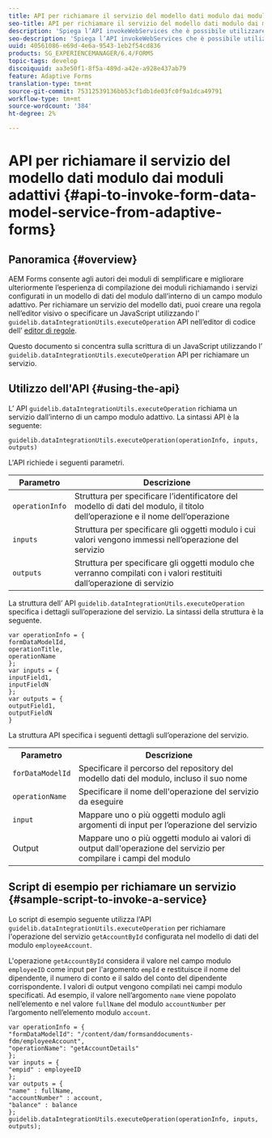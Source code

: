 ```yaml
---
title: API per richiamare il servizio del modello dati modulo dai moduli adattivi
seo-title: API per richiamare il servizio del modello dati modulo dai moduli adattivi
description: 'Spiega l’API invokeWebServices che è possibile utilizzare per richiamare servizi Web scritti in WSDL da un campo modulo adattivo. '
seo-description: 'Spiega l’API invokeWebServices che è possibile utilizzare per richiamare servizi Web scritti in WSDL da un campo modulo adattivo. '
uuid: 40561086-e69d-4e6a-9543-1eb2f54cd836
products: SG_EXPERIENCEMANAGER/6.4/FORMS
topic-tags: develop
discoiquuid: aa3e50f1-8f5a-489d-a42e-a928e437ab79
feature: Adaptive Forms
translation-type: tm+mt
source-git-commit: 75312539136bb53cf1db1de03fc0f9a1dca49791
workflow-type: tm+mt
source-wordcount: '384'
ht-degree: 2%

---
```



# API per richiamare il servizio del modello dati modulo dai moduli adattivi {#api-to-invoke-form-data-model-service-from-adaptive-forms}

## Panoramica {#overview}

AEM Forms consente agli autori dei moduli di semplificare e migliorare ulteriormente l’esperienza di compilazione dei moduli richiamando i servizi configurati in un modello di dati del modulo dall’interno di un campo modulo adattivo. Per richiamare un servizio del modello dati, puoi creare una regola nell’editor visivo o specificare un JavaScript utilizzando l’ `guidelib.dataIntegrationUtils.executeOperation` API nell’editor di codice dell’ [editor di regole](/help/forms/using/rule-editor.md).

Questo documento si concentra sulla scrittura di un JavaScript utilizzando l’ `guidelib.dataIntegrationUtils.executeOperation` API per richiamare un servizio.

## Utilizzo dell&#39;API {#using-the-api}

L’ API `guidelib.dataIntegrationUtils.executeOperation` richiama un servizio dall’interno di un campo modulo adattivo. La sintassi API è la seguente:

```
guidelib.dataIntegrationUtils.executeOperation(operationInfo, inputs, outputs)
```

L&#39;API richiede i seguenti parametri.

| Parametro | Descrizione |
|---|---|
| `operationInfo` | Struttura per specificare l’identificatore del modello di dati del modulo, il titolo dell’operazione e il nome dell’operazione |
| `inputs` | Struttura per specificare gli oggetti modulo i cui valori vengono immessi nell’operazione del servizio |
| `outputs` | Struttura per specificare gli oggetti modulo che verranno compilati con i valori restituiti dall’operazione di servizio |

La struttura dell’ API `guidelib.dataIntegrationUtils.executeOperation` specifica i dettagli sull’operazione del servizio. La sintassi della struttura è la seguente.

```
var operationInfo = {
formDataModelId,
operationTitle,
operationName
};
var inputs = {
inputField1,
inputFieldN
};
var outputs = {
outputField1,
outputFieldN
}
```

La struttura API specifica i seguenti dettagli sull’operazione del servizio.

<table> 
 <tbody> 
  <tr> 
   <th>Parametro</th> 
   <th>Descrizione</th> 
  </tr> 
  <tr> 
   <td><code>forDataModelId</code></td> 
   <td>Specificare il percorso del repository del modello dati del modulo, incluso il suo nome</td> 
  </tr> 
  <tr> 
   <td><code>operationName</code></td> 
   <td>Specificare il nome dell'operazione del servizio da eseguire</td> 
  </tr> 
  <tr> 
   <td><code>input</code></td> 
   <td>Mappare uno o più oggetti modulo agli argomenti di input per l’operazione del servizio</td> 
  </tr> 
  <tr> 
   <td>Output</td> 
   <td>Mappare uno o più oggetti modulo ai valori di output dall'operazione del servizio per compilare i campi del modulo<br /> </td> 
  </tr> 
 </tbody> 
</table>

## Script di esempio per richiamare un servizio {#sample-script-to-invoke-a-service}

Lo script di esempio seguente utilizza l&#39;API `guidelib.dataIntegrationUtils.executeOperation` per richiamare l&#39;operazione del servizio `getAccountById` configurata nel modello di dati del modulo `employeeAccount`.

L&#39;operazione `getAccountById` considera il valore nel campo modulo `employeeID` come input per l&#39;argomento `empId` e restituisce il nome del dipendente, il numero di conto e il saldo del conto del dipendente corrispondente. I valori di output vengono compilati nei campi modulo specificati. Ad esempio, il valore nell’argomento `name` viene popolato nell’elemento e nel valore `fullName` del modulo `accountNumber` per l’argomento  nell’elemento modulo `account`.

```
var operationInfo = {
"formDataModelId": "/content/dam/formsanddocuments-fdm/employeeAccount",
"operationName": "getAccountDetails"
};
var inputs = {
"empid" : employeeID
};
var outputs = {
"name" : fullName,
"accountNumber" : account,
"balance" : balance
};
guidelib.dataIntegrationUtils.executeOperation(operationInfo, inputs, outputs);
```

